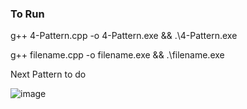 ### To Run 
g++ 4-Pattern.cpp -o 4-Pattern.exe && .\4-Pattern.exe

g++ filename.cpp -o filename.exe && .\filename.exe

Next Pattern to do


![image](https://github.com/user-attachments/assets/f8c4f285-437a-436d-b05a-e3ae381eea5f)
